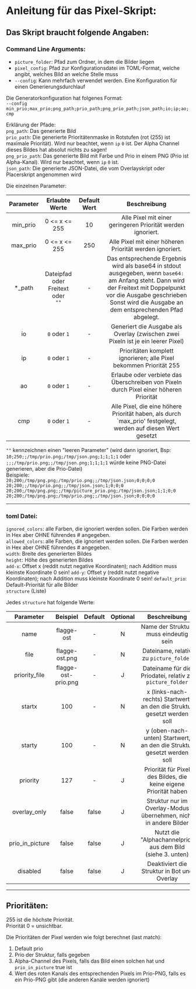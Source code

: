 # Anleitung für das Pixel-Skript:

## Das Skript braucht folgende Angaben:

### Command Line Arguments:
- `picture_folder`: Pfad zum Ordner, in dem die Bilder liegen
- `pixel_config`: Pfad zur Konfigurationsdatei im TOML-Format, welche angibt, welches Bild an welche Stelle muss
- `--config`: Kann mehrfach verwendet werden. Eine Konfiguration für einen Generierungsdurchlauf

Die Generatorkonfiguration hat folgenes Format:  
`--config min_prio;max_prio;png_path;prio_path;png_prio_path;json_path;io;ip;ao;cmp`

Erklärung der Pfade:  
`png_path`: Das generierte Bild  
`prio_path`: Die generierte Prioritätenmaske in Rotstufen (rot (255) ist maximale Priorität). Wird nur beachtet,
wenn `ip` `0` ist. Der Alpha Channel dieses Bildes hat absolut nichts zu sagen!  
`png_prio_path`: Das generierte Bild mit Farbe und Prio in einem PNG (Prio ist Alpha-Kanal). Wird nur beachtet,
wenn `ip` `0` ist.  
`json_path`: Die generierte JSON-Datei, die vom Overlayskript oder Placerskript angenommen wird

Die einzelnen Parameter:

| Parameter |               Erlaubte Werte                | Default Wert |                                                                                                            Beschreibung                                                                                                             |
|:---------:|:-------------------------------------------:|:------------:|:-----------------------------------------------------------------------------------------------------------------------------------------------------------------------------------------------------------------------------------:|
| min_prio  |                0 <= x <= 255                |      10      |                                                                                     Alle Pixel mit einer geringeren Priorität werden ignoriert.                                                                                     |
| max_prio  |                0 <= x <= 255                |     250      |                                                                                      Alle Pixel mit einer höheren Priorität werden ignoriert.                                                                                       |
|  *_path   | Dateipfad oder<br/> Freitext oder<br/> `""` |      -       | Das entsprechende Ergebnis wird als base64 in stdout ausgegeben, wenn `base64:` am Anfang steht. Dann wird der Freitext mit Doppelpunkt vor die Ausgabe geschrieben<br/>Sonst wird die Ausgabe an dem entsprechenden Pfad abgelegt. |
|    io     |                `0` oder `1`                 |      -       |                                                                          Generiert die Ausgabe als Overlay (zwischen zwei Pixeln ist je ein leerer Pixel)                                                                           |
|    ip     |                `0` oder `1`                 |      -       |                                                                                 Prioritäten komplett ignorieren; alle Pixel bekommen Priorität 255                                                                                  |
|    ao     |                `0` oder `1`                 |      -       |                                                                       Erlaube oder verbiete das Überschreiben von Pixeln durch Pixel einer höheren Priorität                                                                        |
|    cmp    |                `0` oder `1`                 |      -       |                                                            Alle Pixel, die eine höhere Priorität haben, als durch `max_prio' festgelegt, werden auf diesen Wert gesetzt                                                             |

`""` kennzeichnen einen "leeren Parameter" (wird dann ignoriert, Bsp: `10;250;;/tmp/prio.png;/tmp/json.png;1;1;1;1`
oder `;;;/tmp/prio.png;;/tmp/json.png;1;1;1;1` würde keine PNG-Datei generieren, aber die Prio-Datei)  
Beispiele:  
`20;200;/tmp/png.png;/tmp/prio.png;;/tmp/json.json;0;0;0;0`  
`20;200;;/tmp/prio.png;;/tmp/json.json;1;0;0;0`  
`20;200;/tmp/png.png;;/tmp/picture_prio.png;/tmp/json.json;1;1;0;0`  
`20;200;/tmp/png.png;/tmp/prio.png;;/tmp/json.json;0;0;0;0`


------
### toml Datei:

`ignored_colors`: alle Farben, die ignoriert werden sollen. Die Farben werden in Hex aber OHNE führendes # angegeben.  
`allowed_colors`: alle Farben, die ignoriert werden sollen. Die Farben werden in Hex aber OHNE führendes # angegeben.  
`width`: Breite des generierten Bildes  
`height`: Höhe des generierten Bildes  
`add-x`: Offset x (reddit nutzt negative Koordinaten); nach Addition muss kleinste Koordinate 0 sein!
`add-y`: Offset y (reddit nutzt negative Koordinaten); nach Addition muss kleinste Koordinate 0 sein!
`default_prio`: Default-Priorität für alle Bilder  
`structure` (Liste)

Jedes `structure` hat folgende Werte:

|    Parameter    |      Beispiel       | Default | Optional |                               Beschreibung                               |
|:---------------:|:-------------------:|:-------:|:--------:|:------------------------------------------------------------------------:|
|      name       |     flagge-ost      |    -    |    N     |                  Name der Struktur, muss eindeutig sein                  |
|      file       |   flagge-ost.png    |    -    |    N     |                  Dateiname, relativ zu `picture_folder`                  |
|  priority_file  | flagge-ost-prio.png |    -    |    J     |         Dateiname für die Priodatei, relativ zu `picture_folder`         |
|     startx      |         100         |    -    |    N     | x (links-nach-rechts) Startwert, an den die Struktur gesetzt werden soll |
|     starty      |         100         |    -    |    N     |  y (oben-nach-unten) Startwert, an den die Struktur gesetzt werden soll  |
|    priority     |         127         |    -    |    J     |     Priorität für Pixel des Bildes, die keine eigene Priorität haben     |
|  overlay_only   |        false        |  false  |    J     |     Struktur nur im Overlay-Modus übernehmen, nicht in andere Bilder     |
| prio_in_picture |        false        |  false  |    J     |        Nutzt die "Alphachannelprio" aus dem Bild (siehe 3. unten)        |
|    disabled     |        false        |  false  |    J     |               Deaktiviert die Struktur in Bot und Overlay                |
------
## Prioritäten:

255 ist die höchste Priorität.  
Priorität 0 = unsichtbar.  
  
Die Prioritäten der Pixel werden wie folgt berechnet (last match):
1. Default prio
2. Prio der Struktur, falls gegeben
3. Alpha-Channel des Pixels, falls das Bild einen solchen hat und `prio_in_picture` true ist
4. Wert des roten Kanals des entsprechenden Pixels im Prio-PNG, falls es ein Prio-PNG gibt (die anderen Kanäle werden
   ignoriert)
